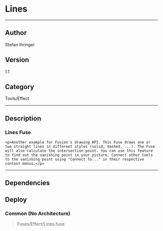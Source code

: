 # Lines
___

## Author
Stefan Ihringer

## Version
1.1

## Category
Tools/Effect

___

## Description
<h3>Lines Fuse</h3>

	<p>Another example for Fusion's drawing API. This Fuse draws one or two straight lines in different styles (solid, dashed, ...). The Fuse will also calculate the intersection point. You can use this feature to find out the vanishing point in your picture. Connect other tools to the vanishing point using "Connect To..." in their respective context menus.</p>
	
	

___

## Dependencies

## Deploy

### Common (No Architecture)

> Fuses/Effect/Lines.fuse  
